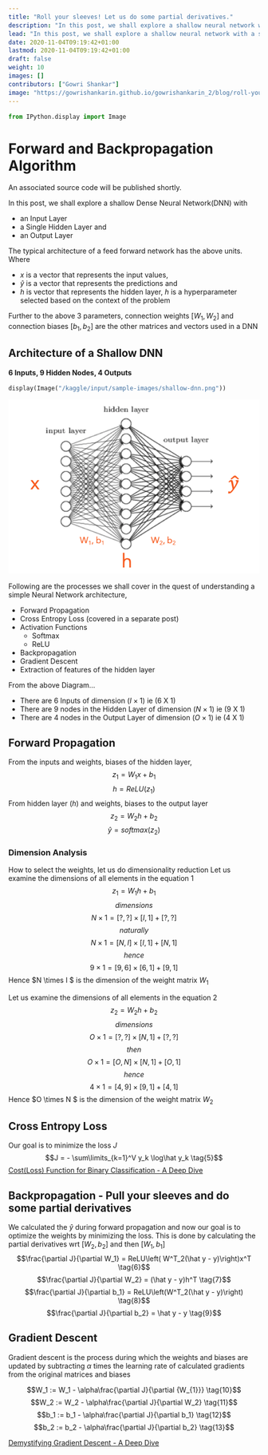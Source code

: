 ```yaml
---
title: "Roll your sleeves! Let us do some partial derivatives."
description: "In this post, we shall explore a shallow neural network with a single hidden layer and the math behind back propagation algorithm, gradient descent"
lead: "In this post, we shall explore a shallow neural network with a single hidden layer and the math behind back propagation algorithm, gradient descent"
date: 2020-11-04T09:19:42+01:00
lastmod: 2020-11-04T09:19:42+01:00
draft: false
weight: 10
images: []
contributors: ["Gowri Shankar"]
image: "https://gowrishankarin.github.io/gowrishankarin_2/blog/roll-your-sleeves-let-us-do-some-partial-derivatives./output_3_0.png"
---
```


```python
from IPython.display import Image
```

# Forward and Backpropagation Algorithm

An associated source code will be published shortly.

In this post, we shall explore a shallow Dense Neural Network(DNN) with 
- an Input Layer
- a Single Hidden Layer and
- an Output Layer

The typical architecture of a feed forward network has the above units. 
Where 
- $x$ is a vector that represents the input values, 
- $\hat y$ is a vector that represents the predictions and 
- $h$ is vector that represents the hidden layer, $h$ is a hyperparameter selected based on the context of the problem

Further to the above 3 parameters, connection weights $[W_1, W_2]$ and connection biases $[b_1, b_2]$ are the other matrices and vectors used in a DNN

## Architecture of a Shallow DNN
**6 Inputs, 9 Hidden Nodes, 4 Outputs**


```python
display(Image("/kaggle/input/sample-images/shallow-dnn.png"))
```


![png](output_3_0.png)



Following are the processes we shall cover in the quest of understanding a simple Neural Network architecture,  
- Forward Propagation
- Cross Entropy Loss (covered in a separate post)
- Activation Functions
    - Softmax
    - ReLU
- Backpropagation
- Gradient Descent
- Extraction of features of the hidden layer

From the above Diagram...
- There are 6 Inputs of dimension $(I \times 1)$ ie (6 X 1)
- There are 9 nodes in the Hidden Layer of dimension $(N \times 1)$ ie (9 X 1)
- There are 4 nodes in the Output Layer of dimension $(O \times 1)$ ie (4 X 1)

## Forward Propagation
From the inputs and weights, biases of the hidden layer, 
$$z_1 = W_1x + b_1 \tag{1}$$
$$h = ReLU(z_1) \tag{2}$$
From hidden layer ($h$) and weights, biases to the output layer
$$z_2 = W_2h + b_2 \tag{3}$$
$$\hat y = softmax(z_2) \tag{4}$$

### Dimension Analysis
How to select the weights, let us do dimensionality reduction
Let us examine the dimensions of all elements in the equation 1
$$z_1 = W_1h + b_1$$
$$dimensions$$
$$N \times 1 = [?, ?] \times [I, 1] + [?, ?]$$
$$naturally$$
$$N \times 1 = [N, I] \times [I, 1] + [N, 1]$$
$$hence$$
$$9 \times 1 = [9, 6] \times [6, 1] + [9, 1]$$
Hence $N \times I $ is the dimension of the weight matrix $W_1$


Let us examine the dimensions of all elements in the equation 2
$$z_2 = W_2h + b_2$$
$$dimensions$$
$$O \times 1 = [?, ?] \times [N, 1] + [?, ?]$$
$$then$$
$$O \times 1 = [O, N] \times [N, 1] + [O, 1]$$
$$hence$$
$$4 \times 1 = [4, 9] \times [9, 1] + [4, 1]$$
Hence $O \times N $ is the dimension of the weight matrix $W_2$

## Cross Entropy Loss
Our goal is to minimize the loss $J$
$$J = - \sum\limits_{k=1}^V y_k \log\hat y_k \tag{5}$$ 
[Cost(Loss) Function for Binary Classification - A Deep Dive](https://www.linkedin.com/pulse/costloss-function-binary-classification-gowri-shankar/)

## Backpropagation - Pull your sleeves and do some partial derivatives
We calculated the $\hat y$ during forward propagation and now our goal is to optimize the weights by minimizing the loss. This is done by calculating the partial derivatives wrt $[W_2, b_2]$ and then $[W_1, b_1]$
$$\frac{\partial J}{\partial W_1} = ReLU\left( W^T_2(\hat y - y)\right)x^T \tag{6}$$
$$\frac{\partial J}{\partial W_2} = (\hat y - y)h^T \tag{7}$$
$$\frac{\partial J}{\partial b_1} = ReLU\left(W^T_2(\hat y - y)\right) \tag{8}$$
$$\frac{\partial J}{\partial b_2} = \hat y - y \tag{9}$$

## Gradient Descent
Gradient descent is the process during which the weights and biases are updated by subtracting $\alpha$ times the learning rate of calculated gradients from the original matrices and biases

$$W_1 := W_1 - \alpha\frac{\partial J}{\partial {W_{1}}} \tag{10}$$
$$W_2 := W_2 - \alpha\frac{\partial J}{\partial W_2} \tag{11}$$
$$b_1 := b_1 - \alpha\frac{\partial J}{\partial b_1} \tag{12}$$
$$b_2 := b_2 - \alpha\frac{\partial J}{\partial b_2} \tag{13}$$

[Demystifying Gradient Descent - A Deep Dive](https://www.linkedin.com/pulse/demystifying-gradient-descent-classification-problem-gowri-shankar/)


```python

```
